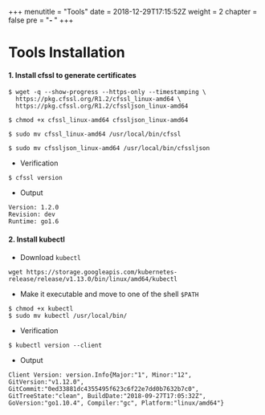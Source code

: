 +++
menutitle = "Tools"
date = 2018-12-29T17:15:52Z
weight = 2
chapter = false
pre = "<b>- </b>"
+++

# Tools Installation

#### 1. Install cfssl to generate certificates
```shell
$ wget -q --show-progress --https-only --timestamping \
  https://pkg.cfssl.org/R1.2/cfssl_linux-amd64 \
  https://pkg.cfssl.org/R1.2/cfssljson_linux-amd64
```

```shell
$ chmod +x cfssl_linux-amd64 cfssljson_linux-amd64
```

```shell
$ sudo mv cfssl_linux-amd64 /usr/local/bin/cfssl
```

```shell
$ sudo mv cfssljson_linux-amd64 /usr/local/bin/cfssljson
```

- Verification

```shell
$ cfssl version
```

- Output

```console
Version: 1.2.0
Revision: dev
Runtime: go1.6
```

#### 2. Install kubectl
- Download `kubectl`

```shell
wget https://storage.googleapis.com/kubernetes-release/release/v1.13.0/bin/linux/amd64/kubectl
```

- Make it executable and move to one of the shell `$PATH`

```shell
$ chmod +x kubectl
$ sudo mv kubectl /usr/local/bin/
```

- Verification

```shell
$ kubectl version --client
```

- Output

```console
Client Version: version.Info{Major:"1", Minor:"12", GitVersion:"v1.12.0", GitCommit:"0ed33881dc4355495f623c6f22e7dd0b7632b7c0", GitTreeState:"clean", BuildDate:"2018-09-27T17:05:32Z", GoVersion:"go1.10.4", Compiler:"gc", Platform:"linux/amd64"}
```
